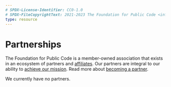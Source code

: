 ```yaml
---
# SPDX-License-Identifier: CC0-1.0
# SPDX-FileCopyrightText: 2021-2023 The Foundation for Public Code <info@publiccode.net>
type: resource
---
```


# Partnerships

The Foundation for Public Code is a member-owned association that exists in an ecosystem of partners and [affiliates](affiliates.md). Our partners are integral to our ability to [achieve our mission](https://about.publiccode.net/organization/mission.html). Read more about [becoming a partner](../activities/creating-partnerships/index.md).

We currently have no partners.
